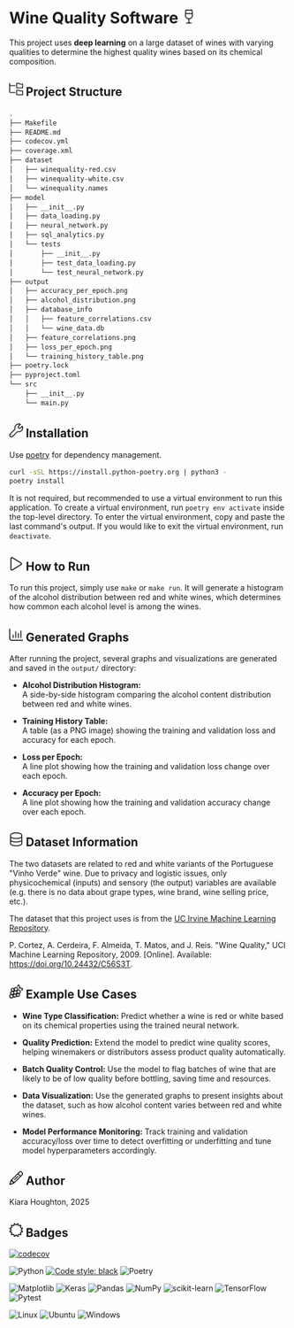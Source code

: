 # Wine Quality Software <img src="icons/wine-glass.svg" width="25"/>

This project uses **deep learning** on a large dataset of wines with varying qualities to
determine the highest quality wines based on its chemical composition.

## <img src="icons/folder-tree.svg" width="25"/> Project Structure

```bash
.
├── Makefile
├── README.md
├── codecov.yml
├── coverage.xml
├── dataset
│   ├── winequality-red.csv
│   ├── winequality-white.csv
│   └── winequality.names
├── model
│   ├── __init__.py
│   ├── data_loading.py
│   ├── neural_network.py
│   ├── sql_analytics.py
│   └── tests
│       ├── __init__.py
│       ├── test_data_loading.py
│       └── test_neural_network.py
├── output
│   ├── accuracy_per_epoch.png
│   ├── alcohol_distribution.png
│   ├── database_info
│   │   ├── feature_correlations.csv
│   │   └── wine_data.db
│   ├── feature_correlations.png
│   ├── loss_per_epoch.png
│   └── training_history_table.png
├── poetry.lock
├── pyproject.toml
└── src
    ├── __init__.py
    └── main.py
```

## <img src="icons/wrench.svg" width="25"/> Installation

Use [poetry](https://python-poetry.org/) for dependency management.

```bash
curl -sSL https://install.python-poetry.org | python3 -
poetry install
```

It is not required, but recommended to use a virtual environment to run this application.
To create a virtual environment, run `poetry env activate` inside the top-level directory.
To enter the virtual environment, copy and paste the last command's output.
If you would like to exit the virtual environment, run `deactivate`.

## <img src="icons/play.svg" width="25"/> How to Run

To run this project, simply use `make` or `make run`.
It will generate a histogram of the alcohol distribution between red and white wines,
which determines how common each alcohol level is among the wines.

## <img src="icons/chart-column.svg" width="25"/> Generated Graphs

After running the project, several graphs and visualizations are generated and saved in the `output/` directory:

- **Alcohol Distribution Histogram:**  
  A side-by-side histogram comparing the alcohol content distribution between red and white wines.

- **Training History Table:**  
  A table (as a PNG image) showing the training and validation loss and accuracy for each epoch.

- **Loss per Epoch:**  
  A line plot showing how the training and validation loss change over each epoch.

- **Accuracy per Epoch:**  
  A line plot showing how the training and validation accuracy change over each epoch.

## <img src="icons/database.svg" width="25"/> Dataset Information

The two datasets are related to red and white variants of the Portuguese "Vinho Verde" wine. Due to privacy and logistic issues, only physicochemical (inputs) and sensory (the output) variables are available (e.g. there is no data about grape types, wine brand, wine selling price, etc.).

The dataset that this project uses is from the [UC Irvine Machine Learning Repository](http://archive.ics.uci.edu/).

P. Cortez, A. Cerdeira, F. Almeida, T. Matos, and J. Reis. "Wine Quality," UCI Machine Learning Repository, 2009. [Online]. Available: https://doi.org/10.24432/C56S3T.

## <img src="icons/grapes.svg" width="25"/> Example Use Cases

- **Wine Type Classification:**
  Predict whether a wine is red or white based on its chemical properties using the trained neural network.

- **Quality Prediction:**
  Extend the model to predict wine quality scores, helping winemakers or distributors assess product quality automatically.

- **Batch Quality Control:**
  Use the model to flag batches of wine that are likely to be of low quality before bottling, saving time and resources.

- **Data Visualization:**
  Use the generated graphs to present insights about the dataset, such as how alcohol content varies between red and white wines.

- **Model Performance Monitoring:**
  Track training and validation accuracy/loss over time to detect overfitting or underfitting and tune model hyperparameters accordingly.

## <img src="icons/pencil.svg" width="25"/> Author

Kiara Houghton, 2025

## <img src="icons/certificate.svg" width="25"/> Badges
[![codecov](https://codecov.io/github/kiwicrossing/wine-quality-prediction/graph/badge.svg?token=G2RBXAYXXH)](https://codecov.io/github/kiwicrossing/wine-quality-prediction)


![Python](https://img.shields.io/badge/python-3670A0?style=for-the-badge&logo=python&logoColor=ffdd54)
[![Code style: black](https://img.shields.io/badge/code%20style-black-000000.svg)](https://github.com/psf/black)
![Poetry](https://img.shields.io/badge/Poetry-%233B82F6.svg?style=for-the-badge&logo=poetry&logoColor=0B3D8D)


![Matplotlib](https://img.shields.io/badge/Matplotlib-%23ffffff.svg?style=for-the-badge&logo=Matplotlib&logoColor=black)
![Keras](https://img.shields.io/badge/Keras-%23D00000.svg?style=for-the-badge&logo=Keras&logoColor=white)
![Pandas](https://img.shields.io/badge/pandas-%23150458.svg?style=for-the-badge&logo=pandas&logoColor=white)
![NumPy](https://img.shields.io/badge/numpy-%23013243.svg?style=for-the-badge&logo=numpy&logoColor=white)
![scikit-learn](https://img.shields.io/badge/scikit--learn-%23F7931E.svg?style=for-the-badge&logo=scikit-learn&logoColor=white)
![TensorFlow](https://img.shields.io/badge/TensorFlow-%23FF6F00.svg?style=for-the-badge&logo=TensorFlow&logoColor=white)
![Pytest](https://img.shields.io/badge/pytest-%23ffffff.svg?style=for-the-badge&logo=pytest&logoColor=2f9fe3)


![Linux](https://img.shields.io/badge/Linux-FCC624?style=for-the-badge&logo=linux&logoColor=black)
![Ubuntu](https://img.shields.io/badge/Ubuntu-E95420?style=for-the-badge&logo=ubuntu&logoColor=white)
![Windows](https://img.shields.io/badge/Windows-0078D6?style=for-the-badge&logo=windows&logoColor=white)